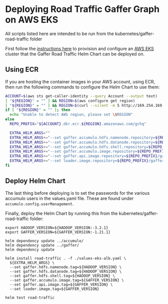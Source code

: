 # Deploying Road Traffic Gaffer Graph on AWS EKS
All scripts listed here are intended to be run from the kubernetes/gaffer-road-traffic folder

First follow the [instructions here](../../docs/aws-eks-deployment.md) to provision and configure an [AWS EKS](https://aws.amazon.com/eks/) cluster that the Gaffer Road Traffic Helm Chart can be deployed on.

## Using ECR
If you are hosting the container images in your AWS account, using ECR, then run the following commands to configure the Helm Chart to use them:

```bash
ACCOUNT=$(aws sts get-caller-identity --query Account --output text)
[ "${REGION}" = "" ] && REGION=$(aws configure get region)
[ "${REGION}" = "" ] && REGION=$(curl --silent -m 5 http://169.254.169.254/latest/dynamic/instance-identity/document | grep region | cut -d'"' -f 4)
if [ "${REGION}" = "" ]; then
  echo "Unable to detect AWS region, please set \$REGION"
else
  REPO_PREFIX="${ACCOUNT}.dkr.ecr.${REGION}.amazonaws.com/gchq"

  EXTRA_HELM_ARGS=""
  EXTRA_HELM_ARGS+="--set gaffer.accumulo.hdfs.namenode.repository=${REPO_PREFIX}/hdfs "
  EXTRA_HELM_ARGS+="--set gaffer.accumulo.hdfs.datanode.repository=${REPO_PREFIX}/hdfs "
  EXTRA_HELM_ARGS+="--set gaffer.accumulo.hdfs.shell.repository=${REPO_PREFIX}/hdfs "
  EXTRA_HELM_ARGS+="--set gaffer.accumulo.image.repository=${REPO_PREFIX}/gaffer "
  EXTRA_HELM_ARGS+="--set gaffer.api.image.repository=${REPO_PREFIX}/gaffer-rest "
  EXTRA_HELM_ARGS+="--set loader.image.repository=${REPO_PREFIX}/gaffer-road-traffic-loader "
fi
```

## Deploy Helm Chart

The last thing before deploying is to set the passwords for the various accumulo users in the values.yaml file. These are found under `accumulo.config.userManagement`.

Finally, deploy the Helm Chart by running this from the kubernetes/gaffer-road-traffic folder:

```
export HADOOP_VERSION=${HADOOP_VERSION:-3.2.1}
export GAFFER_VERSION=${GAFFER_VERSION:-1.21.1}

helm dependency update ../accumulo/
helm dependency update ../gaffer/
helm dependency update

helm install road-traffic . -f ./values-eks-alb.yaml \
  ${EXTRA_HELM_ARGS} \
  --set gaffer.hdfs.namenode.tag=${HADOOP_VERSION} \
  --set gaffer.hdfs.datanode.tag=${HADOOP_VERSION} \
  --set gaffer.hdfs.shell.tag=${HADOOP_VERSION} \
  --set gaffer.accumulo.image.tag=${GAFFER_VERSION} \
  --set gaffer.api.image.tag=${GAFFER_VERSION} \
  --set loader.image.tag=${GAFFER_VERSION}

helm test road-traffic
```
